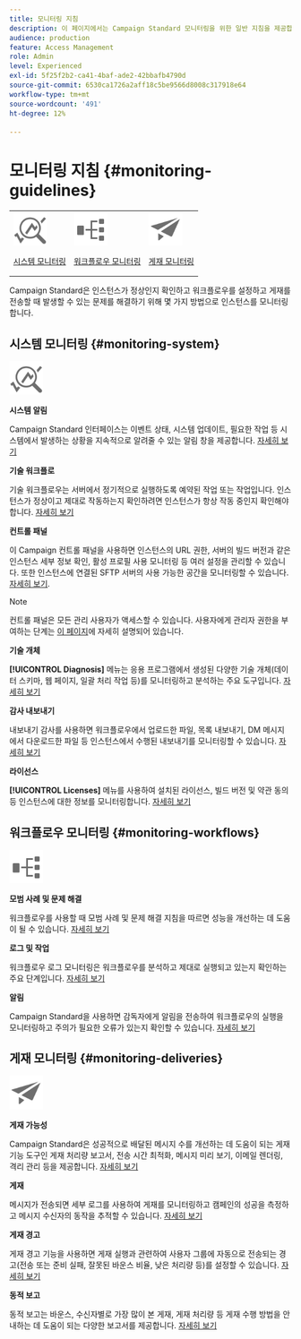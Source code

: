 ```yaml
---
title: 모니터링 지침
description: 이 페이지에서는 Campaign Standard 모니터링을 위한 일반 지침을 제공합니다
audience: production
feature: Access Management
role: Admin
level: Experienced
exl-id: 5f25f2b2-ca41-4baf-ade2-42bbafb4790d
source-git-commit: 6530ca1726a2aff18c5be9566d8008c317918e64
workflow-type: tm+mt
source-wordcount: '491'
ht-degree: 12%

---
```


# 모니터링 지침 {#monitoring-guidelines}

<table>
<tr><td><img src="assets/do-not-localize/icon_system.svg" width="60px"><p><a href="#monitoring-system">시스템 모니터링</a></p></td>
<td><img src="assets/do-not-localize/icon_workflows.svg" width="60px"><p><a href="#moniroting-workflows">워크플로우 모니터링</a></p></td>
<td><img src="assets/do-not-localize/icon_send.svg" width="60px"><p><a href="#monitoring-deliveries">게재 모니터링</a></p></td></tr>
</table>

Campaign Standard은 인스턴스가 정상인지 확인하고 워크플로우를 설정하고 게재를 전송할 때 발생할 수 있는 문제를 해결하기 위해 몇 가지 방법으로 인스턴스를 모니터링합니다.

## 시스템 모니터링 {#monitoring-system}

<img src="assets/do-not-localize/icon_system.svg" width="60px">

**시스템 알림**

Campaign Standard 인터페이스는 이벤트 상태, 시스템 업데이트, 필요한 작업 등 시스템에서 발생하는 상황을 지속적으로 알려줄 수 있는 알림 창을 제공합니다. [자세히 보기](../../start/using/interface-description.md#top-bar)


**기술 워크플로**

기술 워크플로우는 서버에서 정기적으로 실행하도록 예약된 작업 또는 작업입니다. 인스턴스가 정상이고 제대로 작동하는지 확인하려면 인스턴스가 항상 작동 중인지 확인해야 합니다. [자세히 보기](../../administration/using/technical-workflows.md)

**컨트롤 패널**

이 Campaign 컨트롤 패널을 사용하면 인스턴스의 URL 권한, 서버의 빌드 버전과 같은 인스턴스 세부 정보 확인, 활성 프로필 사용 모니터링 등 여러 설정을 관리할 수 있습니다. 또한 인스턴스에 연결된 SFTP 서버의 사용 가능한 공간을 모니터링할 수 있습니다. [자세히 보기](https://experienceleague.adobe.com/docs/control-panel/using/control-panel-home.html?lang=ko).

>[!NOTE]
>
>컨트롤 패널은 모든 관리 사용자가 액세스할 수 있습니다. 사용자에게 관리자 권한을 부여하는 단계는 [이 페이지](https://experienceleague.adobe.com/docs/control-panel/using/discover-control-panel/managing-permissions.html?lang=ko#discover-control-panel)에 자세히 설명되어 있습니다.

**기술 개체**

**[!UICONTROL Diagnosis]** 메뉴는 응용 프로그램에서 생성된 다양한 기술 개체(데이터 스키마, 웹 페이지, 일괄 처리 작업 등)를 모니터링하고 분석하는 주요 도구입니다. [자세히 보기](../../developing/using/monitoring-data-model-changes.md)

**감사 내보내기**

내보내기 감사를 사용하면 워크플로우에서 업로드한 파일, 목록 내보내기, DM 메시지에서 다운로드한 파일 등 인스턴스에서 수행된 내보내기를 모니터링할 수 있습니다.
[자세히 보기](../../administration/using/auditing-export-logs.md)

**라이선스**

**[!UICONTROL Licenses]** 메뉴를 사용하여 설치된 라이선스, 빌드 버전 및 약관 동의 등 인스턴스에 대한 정보를 모니터링합니다.
[자세히 보기](../../administration/using/licenses.md)

## 워크플로우 모니터링 {#monitoring-workflows}

<img src="assets/do-not-localize/icon_workflows.svg" width="60px">

**모범 사례 및 문제 해결**

워크플로우를 사용할 때 모범 사례 및 문제 해결 지침을 따르면 성능을 개선하는 데 도움이 될 수 있습니다.
[자세히 보기](../../automating/using/best-practices-workflows.md)

**로그 및 작업**

워크플로우 로그 모니터링은 워크플로우를 분석하고 제대로 실행되고 있는지 확인하는 주요 단계입니다.
[자세히 보기](../../automating/using/monitoring-workflow-execution.md#workflow-log-and-tasks)

**알림**

Campaign Standard을 사용하면 감독자에게 알림을 전송하여 워크플로우의 실행을 모니터링하고 주의가 필요한 오류가 있는지 확인할 수 있습니다.
[자세히 보기](../../automating/using/monitoring-workflow-execution.md#error-management)

## 게재 모니터링 {#monitoring-deliveries}

<img src="assets/do-not-localize/icon_send.svg" width="60px">

**게재 가능성**

Campaign Standard은 성공적으로 배달된 메시지 수를 개선하는 데 도움이 되는 게재 기능 도구인 게재 처리량 보고서, 전송 시간 최적화, 메시지 미리 보기, 이메일 렌더링, 격리 관리 등을 제공합니다.
[자세히 보기](../../sending/using/about-deliverability.md)

**게재**

메시지가 전송되면 세부 로그를 사용하여 게재를 모니터링하고 캠페인의 성공을 측정하고 메시지 수신자의 동작을 추적할 수 있습니다.
[자세히 보기](../../sending/using/monitoring-a-delivery.md)

**게재 경고**

게재 경고 기능을 사용하면 게재 실행과 관련하여 사용자 그룹에 자동으로 전송되는 경고(전송 또는 준비 실패, 잘못된 바운스 비율, 낮은 처리량 등)를 설정할 수 있습니다.
[자세히 보기](../../sending/using/receiving-alerts-when-failures-happen.md)

**동적 보고**

동적 보고는 바운스, 수신자별로 가장 많이 본 게재, 게재 처리량 등 게재 수행 방법을 안내하는 데 도움이 되는 다양한 보고서를 제공합니다.
[자세히 보기](../../reporting/using/about-dynamic-reports.md)
